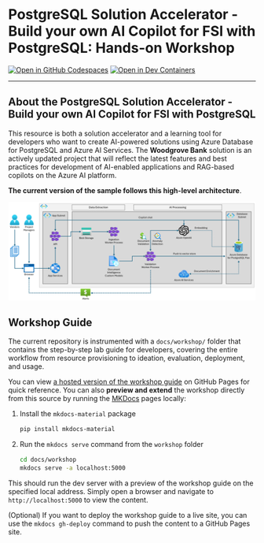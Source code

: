# PostgreSQL Solution Accelerator - Build your own AI Copilot for FSI with PostgreSQL: Hands-on Workshop

[![Open in GitHub Codespaces](https://img.shields.io/static/v1?style=for-the-badge&label=GitHub+Codespaces&message=Open&color=brightgreen&logo=github)](https://github.com/codespaces/new?hide_repo_select=true&machine=basicLinux32gb&repo=725257907&ref=main&devcontainer_path=.devcontainer%2Fdevcontainer.json&geo=UsEast)
[![Open in Dev Containers](https://img.shields.io/static/v1?style=for-the-badge&label=Dev%20Containers&message=Open&color=blue&logo=visualstudiocode)](https://vscode.dev/redirect?url=vscode://ms-vscode-remote.remote-containers/cloneInVolume?url=https://github.com/azure-samples/contoso-chat)

---

## About the PostgreSQL Solution Accelerator - Build your own AI Copilot for FSI with PostgreSQL

This resource is both a solution accelerator and a learning tool for developers who want to create AI-powered solutions using Azure Database for PostgreSQL and Azure AI Services. The **Woodgrove Bank** solution is an actively updated project that will reflect the latest features and best practices for development of AI-enabled applications and RAG-based copilots on the Azure AI platform.

**The current version of the sample follows this high-level architecture**.

![High-level architecture diagram for the solution](./docs/img/solution-architecture-diagram.png)

## Workshop Guide

The current repository is instrumented with a `docs/workshop/` folder that contains the step-by-step lab guide for developers, covering the entire workflow from resource provisioning to ideation, evaluation, deployment, and usage.

You can view [a hosted version of the workshop guide](https://solliancenet.github.io/microsoft-postgresql-solution-accelerator-build-your-own-ai-copilot) on GitHub Pages for quick reference. You can also **preview and extend** the workshop directly from this source by running the [MKDocs](https://www.mkdocs.org/) pages locally:

1. Install the `mkdocs-material` package

    ```bash
    pip install mkdocs-material
    ```

2. Run the `mkdocs serve` command from the `workshop` folder

    ```bash
    cd docs/workshop
    mkdocs serve -a localhost:5000
    ```

This should run the dev server with a preview of the workshop guide on the specified local address. Simply open a browser and navigate to `http://localhost:5000` to view the content.

(Optional) If you want to deploy the workshop guide to a live site, you can use the `mkdocs gh-deploy` command to push the content to a GitHub Pages site.
